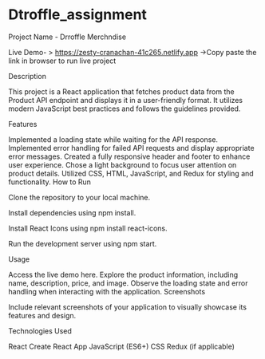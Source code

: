 # Dtroffle_assignment
Project Name - Drroffle Merchndise

Live Demo- > https://zesty-cranachan-41c265.netlify.app ->Copy paste the link in browser to run live project

Description

This project is a React application that fetches product data from the Product API endpoint and displays it in a user-friendly format. It utilizes modern JavaScript best practices and follows the guidelines provided.

Features

Implemented a loading state while waiting for the API response.
Implemented error handling for failed API requests and display appropriate error messages.
Created a fully responsive header and footer to enhance user experience.
Chose a light background to focus user attention on product details.
Utilized CSS, HTML, JavaScript, and Redux for styling and functionality.
How to Run

Clone the repository to your local machine.

Install dependencies using npm install.

Install React Icons using npm install react-icons.

Run the development server using npm start.

Usage

Access the live demo here.
Explore the product information, including name, description, price, and image.
Observe the loading state and error handling when interacting with the application.
Screenshots

Include relevant screenshots of your application to visually showcase its features and design.

Technologies Used

React
Create React App
JavaScript (ES6+)
CSS
Redux (if applicable)
